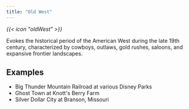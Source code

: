 ```yaml
---
title: "Old West"
---
```


<i class="bigIcon">{{< icon "oldWest" >}}</i>


Evokes the historical period of the American West during the late 19th century, characterized by cowboys, outlaws, gold rushes, saloons, and expansive frontier landscapes.

## Examples
* Big Thunder Mountain Railroad at various Disney Parks
* Ghost Town at Knott's Berry Farm
* Silver Dollar City at Branson, Missouri